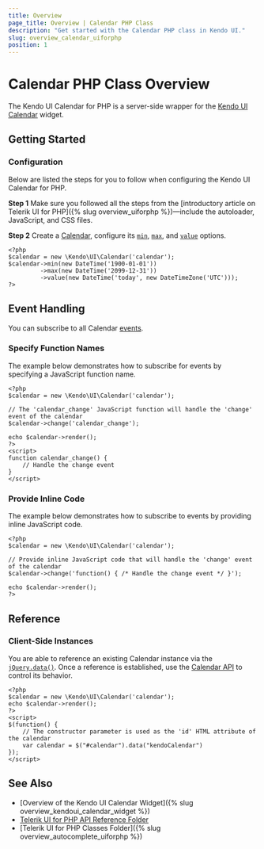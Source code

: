 ```yaml
---
title: Overview
page_title: Overview | Calendar PHP Class
description: "Get started with the Calendar PHP class in Kendo UI."
slug: overview_calendar_uiforphp
position: 1
---
```


# Calendar PHP Class Overview

The Kendo UI Calendar for PHP is a server-side wrapper for the [Kendo UI Calendar](/api/javascript/ui/calendar) widget.

## Getting Started

### Configuration

Below are listed the steps for you to follow when configuring the Kendo UI Calendar for PHP.

**Step 1** Make sure you followed all the steps from the [introductory article on Telerik UI for PHP]({% slug overview_uiforphp %})&mdash;include the autoloader, JavaScript, and CSS files.

**Step 2** Create a [Calendar](/api/php/Kendo/UI/Calendar), configure its [`min`](/api/php/Kendo/UI/Calendar#min), [`max`](/api/php/Kendo/UI/Calendar#max), and [`value`](/api/php/Kendo/UI/Calendar#value) options.



    <?php
    $calendar = new \Kendo\UI\Calendar('calendar');
    $calendar->min(new DateTime('1900-01-01'))
             ->max(new DateTime('2099-12-31'))
             ->value(new DateTime('today', new DateTimeZone('UTC')));
    ?>

## Event Handling

You can subscribe to all Calendar [events](/api/javascript/ui/calendar#events).

### Specify Function Names

The example below demonstrates how to subscribe for events by specifying a JavaScript function name.



    <?php
    $calendar = new \Kendo\UI\Calendar('calendar');

    // The 'calendar_change' JavaScript function will handle the 'change' event of the calendar
    $calendar->change('calendar_change');

    echo $calendar->render();
    ?>
    <script>
    function calendar_change() {
        // Handle the change event
    }
    </script>

### Provide Inline Code

The example below demonstrates how to subscribe to events by providing inline JavaScript code.



    <?php
    $calendar = new \Kendo\UI\Calendar('calendar');

    // Provide inline JavaScript code that will handle the 'change' event of the calendar
    $calendar->change('function() { /* Handle the change event */ }');

    echo $calendar->render();
    ?>

<!--*-->
## Reference

### Client-Side Instances

You are able to reference an existing Calendar instance via the [`jQuery.data()`](https://api.jquery.com/jQuery.data/). Once a reference is established, use the [Calendar API](/api/javascript/ui/calendar#methods) to control its behavior.



    <?php
    $calendar = new \Kendo\UI\Calendar('calendar');
    echo $calendar->render();
    ?>
    <script>
    $(function() {
        // The constructor parameter is used as the 'id' HTML attribute of the calendar
        var calendar = $("#calendar").data("kendoCalendar")
    });
    </script>

## See Also

* [Overview of the Kendo UI Calendar Widget]({% slug overview_kendoui_calendar_widget %})
* [Telerik UI for PHP API Reference Folder](/api/php/Kendo/UI/AutoComplete)
* [Telerik UI for PHP Classes Folder]({% slug overview_autocomplete_uiforphp %})
